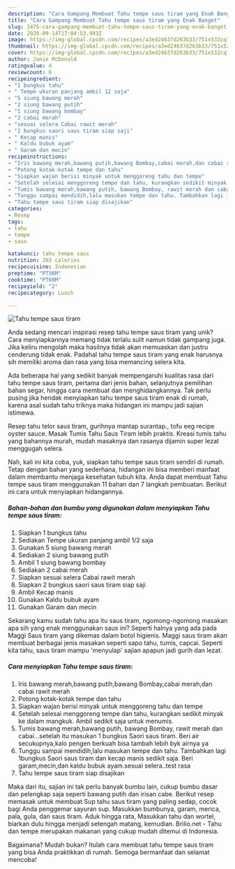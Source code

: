 ```yaml
---
description: "Cara Gampang Membuat Tahu tempe saus tiram yang Enak Banget"
title: "Cara Gampang Membuat Tahu tempe saus tiram yang Enak Banget"
slug: 3475-cara-gampang-membuat-tahu-tempe-saus-tiram-yang-enak-banget
date: 2020-09-14T17:04:53.993Z
image: https://img-global.cpcdn.com/recipes/a3ed24637d263b33/751x532cq70/tahu-tempe-saus-tiram-foto-resep-utama.jpg
thumbnail: https://img-global.cpcdn.com/recipes/a3ed24637d263b33/751x532cq70/tahu-tempe-saus-tiram-foto-resep-utama.jpg
cover: https://img-global.cpcdn.com/recipes/a3ed24637d263b33/751x532cq70/tahu-tempe-saus-tiram-foto-resep-utama.jpg
author: Janie McDonald
ratingvalue: 4
reviewcount: 6
recipeingredient:
- "1 bungkus tahu"
- " Tempe ukuran panjang ambil 12 saja"
- "5 siung bawang merah"
- "2 siung bawang putih"
- "1 siung bawang bombay"
- "2 cabai merah"
- "sesuai selera Cabai rawit merah"
- "2 bungkus saori saus tiram siap saji"
- " Kecap manis"
- " Kaldu bubuk ayam"
- " Garam dan mecin"
recipeinstructions:
- "Iris bawang merah,bawang putih,bawang Bombay,cabai merah,dan cabai rawit merah"
- "Potong kotak-kotak tempe dan tahu"
- "Siapkan wajan berisi minyak untuk menggoreng tahu dan tempe"
- "Setelah selesai menggoreng tempe dan tahu, kurangkan sedikit minyak ke dalam mangkuk. Ambil sedikit saja untuk menumis."
- "Tumis bawang merah,bawang putih, bawang Bombay, rawit merah dan cabai...setelah itu masukan 1 bungkus Saori saus tiram. Beri air secukupnya,kalo pengen berkuah bisa tambah lebih byk airnya ya"
- "Tunggu sampai mendidih,lalu masukan tempe dan tahu. Tambahkan lagi 1bungkus Saori saus tiram dan kecap manis sedikit saja. Beri garam,mecin,dan kaldu bubuk ayam.sesuai selera..test rasa"
- "Tahu tempe saus tiram siap disajikan"
categories:
- Resep
tags:
- tahu
- tempe
- saus

katakunci: tahu tempe saus 
nutrition: 203 calories
recipecuisine: Indonesian
preptime: "PT36M"
cooktime: "PT60M"
recipeyield: "2"
recipecategory: Lunch

---
```



![Tahu tempe saus tiram](https://img-global.cpcdn.com/recipes/a3ed24637d263b33/751x532cq70/tahu-tempe-saus-tiram-foto-resep-utama.jpg)

Anda sedang mencari inspirasi resep tahu tempe saus tiram yang unik? Cara menyiapkannya memang tidak terlalu sulit namun tidak gampang juga. Jika keliru mengolah maka hasilnya tidak akan memuaskan dan justru cenderung tidak enak. Padahal tahu tempe saus tiram yang enak harusnya sih memiliki aroma dan rasa yang bisa memancing selera kita.

Ada beberapa hal yang sedikit banyak mempengaruhi kualitas rasa dari tahu tempe saus tiram, pertama dari jenis bahan, selanjutnya pemilihan bahan segar, hingga cara membuat dan menghidangkannya. Tak perlu pusing jika hendak menyiapkan tahu tempe saus tiram enak di rumah, karena asal sudah tahu triknya maka hidangan ini mampu jadi sajian istimewa.

Resep tahu telor saus tiram, gurihnya mantap surantap., tofu eeg recipe oyster sauce. Masak Tumis Tahu Saus Tiram lebih praktis. Kreasi tumis tahu yang bahannya murah, mudah masaknya dan rasanya dijamin super lezat menggugah selera.


Nah, kali ini kita coba, yuk, siapkan tahu tempe saus tiram sendiri di rumah. Tetap dengan bahan yang sederhana, hidangan ini bisa memberi manfaat dalam membantu menjaga kesehatan tubuh kita. Anda dapat membuat Tahu tempe saus tiram menggunakan 11 bahan dan 7 langkah pembuatan. Berikut ini cara untuk menyiapkan hidangannya.

<!--inarticleads1-->

##### Bahan-bahan dan bumbu yang digunakan dalam menyiapkan Tahu tempe saus tiram:

1. Siapkan 1 bungkus tahu
1. Sediakan  Tempe ukuran panjang ambil 1/2 saja
1. Gunakan 5 siung bawang merah
1. Sediakan 2 siung bawang putih
1. Ambil 1 siung bawang bombay
1. Sediakan 2 cabai merah
1. Siapkan sesuai selera Cabai rawit merah
1. Siapkan 2 bungkus saori saus tiram siap saji
1. Ambil  Kecap manis
1. Gunakan  Kaldu bubuk ayam
1. Gunakan  Garam dan mecin


Sekarang kamu sudah tahu apa itu saus tiram, ngomong-ngomong masakan apa sih yang enak menggunakan saus ini? Seperti halnya yang ada pada Maggi Saus tiram yang dikemas dalam botol higienis. Maggi saus tiram akan membuat berbagai jenis masakan seperti sapo tahu, tumis, capcai. Seperti kita tahu, saus tiram mampu &#39;menyulap&#39; sajian apapun jadi gurih dan lezat. 

<!--inarticleads2-->

##### Cara menyiapkan Tahu tempe saus tiram:

1. Iris bawang merah,bawang putih,bawang Bombay,cabai merah,dan cabai rawit merah
1. Potong kotak-kotak tempe dan tahu
1. Siapkan wajan berisi minyak untuk menggoreng tahu dan tempe
1. Setelah selesai menggoreng tempe dan tahu, kurangkan sedikit minyak ke dalam mangkuk. Ambil sedikit saja untuk menumis.
1. Tumis bawang merah,bawang putih, bawang Bombay, rawit merah dan cabai...setelah itu masukan 1 bungkus Saori saus tiram. Beri air secukupnya,kalo pengen berkuah bisa tambah lebih byk airnya ya
1. Tunggu sampai mendidih,lalu masukan tempe dan tahu. Tambahkan lagi 1bungkus Saori saus tiram dan kecap manis sedikit saja. Beri garam,mecin,dan kaldu bubuk ayam.sesuai selera..test rasa
1. Tahu tempe saus tiram siap disajikan


Maka dari itu, sajian ini tak perlu banyak bumbu lain, cukup bumbu dasar dan pelengkap saja seperti bawang putih dan irisan cabe. Berikut resep memasak untuk membuat Sup tahu saus tiram yang paling sedap, cocok bagi Anda penggemar sayuran sup. Masukkan bumbunya, garam, merica, pala, gula, dan saus tiram. Aduk hingga rata, Masukkan tahu dan wortel, biarkan dulu hingga menjadi setengah matang, kemudian. Brilio.net - Tahu dan tempe merupakan makanan yang cukup mudah ditemui di Indonesia. 

Bagaimana? Mudah bukan? Itulah cara membuat tahu tempe saus tiram yang bisa Anda praktikkan di rumah. Semoga bermanfaat dan selamat mencoba!
